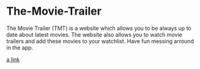 # The-Movie-Trailer


The Movie Trailer (TMT) is a website which allows you to be always up to date about 
latest movies. The website also allows you to watch movie trailers and add these 
movies to your watchlist. Have fun messing arround in the app.


[a link](https://rocky-beyond-19350.herokuapp.com/)
